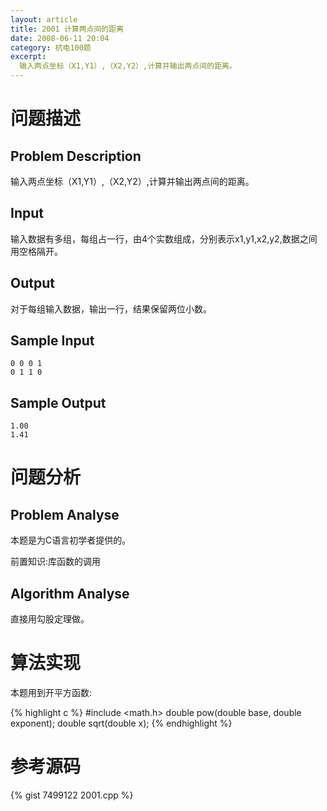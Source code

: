 ```yaml
---
layout: article
title: 2001 计算两点间的距离
date: 2008-06-11 20:04
category: 杭电100题
excerpt:
  输入两点坐标（X1,Y1）,（X2,Y2）,计算并输出两点间的距离。
---
```

# 问题描述

## Problem Description

输入两点坐标（X1,Y1）,（X2,Y2）,计算并输出两点间的距离。

## Input

输入数据有多组，每组占一行，由4个实数组成，分别表示x1,y1,x2,y2,数据之间用空格隔开。

## Output

对于每组输入数据，输出一行，结果保留两位小数。

## Sample Input

    0 0 0 1
    0 1 1 0

## Sample Output

    1.00
    1.41

# 问题分析

## Problem Analyse

本题是为C语言初学者提供的。

前置知识:库函数的调用

## Algorithm Analyse

直接用勾股定理做。

# 算法实现

本题用到开平方函数:

{% highlight c %}
#include <math.h>
double pow(double base, double exponent);
double sqrt(double x);
{% endhighlight %}

# 参考源码

{% gist 7499122 2001.cpp %}

